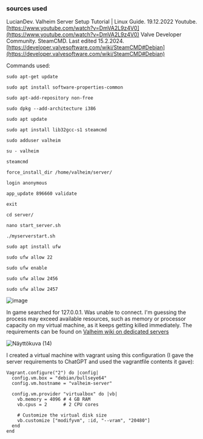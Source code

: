 ### sources used

LucianDev. Valheim Server Setup Tutorial | Linux Guide. 19.12.2022 Youtube. [https://www.youtube.com/watch?v=DmVA2L9z4V0](https://www.youtube.com/watch?v=DmVA2L9z4V0)
Valve Developer Community. SteamCMD. Last edited 15.2.2024. [https://developer.valvesoftware.com/wiki/SteamCMD#Debian](https://developer.valvesoftware.com/wiki/SteamCMD#Debian)

Commands used:

```
sudo apt-get update

sudo apt install software-properties-common

sudo apt-add-repository non-free

sudo dpkg --add-architecture i386

sudo apt update

sudo apt install lib32gcc-s1 steamcmd

sudo adduser valheim

su - valheim

steamcmd

force_install_dir /home/valheim/server/

login anonymous

app_update 896660 validate

exit

cd server/

nano start_server.sh

./myserverstart.sh

sudo apt install ufw

sudo ufw allow 22

sudo ufw enable

sudo ufw allow 2456

sudo ufw allow 2457

```


![image](https://github.com/RonjaVee/Valheim-server/assets/148786247/51be48ce-260e-45b8-a325-377a78062f96)

In game searched for 127.0.0.1. Was unable to connect. I'm guessing the process may exceed available resources, such as memory or processor capacity on my virtual machine, as it keeps getting killed immediately. The requirements can be found on [Valheim wiki on dedicated servers](https://valheim.fandom.com/wiki/Dedicated_servers)

![Näyttökuva (14)](https://github.com/RonjaVee/Valheim-server/assets/148786247/e9e117fb-cd49-4b94-bb46-a2c3a52974f1)

I created a virtual machine with vagrant using this configuration (I gave the server requirements to ChatGPT and used the vagrantfile contents it gave):

```
Vagrant.configure("2") do |config|
  config.vm.box = "debian/bullseye64"
  config.vm.hostname = "valheim-server"

  config.vm.provider "virtualbox" do |vb|
    vb.memory = 4096 # 4 GB RAM
    vb.cpus = 2      # 2 CPU cores

    # Customize the virtual disk size
    vb.customize ["modifyvm", :id, "--vram", "20480"]
  end
end
```






